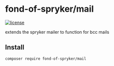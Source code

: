 # fond-of-spryker/mail
[![license](https://img.shields.io/github/license/mashape/apistatus.svg)](https://packagist.org/packages/fond-of-spryker/mail)

extends the spryker mailer to function for bcc mails

## Install

```
composer require fond-of-spryker/mail
```
